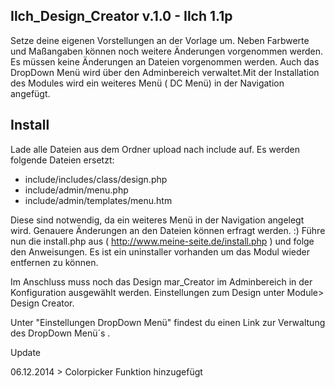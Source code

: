 Ilch_Design_Creator v.1.0 - Ilch 1.1p
-------------------------------------

Setze deine eigenen Vorstellungen an der Vorlage um.
Neben Farbwerte und Maßangaben können noch weitere Änderungen vorgenommen werden.
Es müssen keine Änderungen an Dateien vorgenommen werden.
Auch das DropDown Menü wird über den Adminbereich verwaltet.Mit der Installation des Modules wird ein weiteres Menü ( DC Menü) in der Navigation angefügt.

Install
--------

Lade alle Dateien aus dem Ordner upload nach include auf.
Es werden folgende Dateien ersetzt:

- include/includes/class/design.php
- include/admin/menu.php
- include/admin/templates/menu.htm

Diese sind notwendig, da ein weiteres Menü in der Navigation angelegt wird.
Genauere Änderungen an den Dateien können erfragt werden. :)
Führe nun die install.php aus ( http://www.meine-seite.de/install.php ) und folge den Anweisungen.
Es ist ein uninstaller vorhanden um das Modul wieder entfernen zu können.

Im Anschluss muss noch das Design mar_Creator im Adminbereich in der Konfiguration ausgewählt werden.
Einstellungen zum Design unter Module> Design Creator.

Unter "Einstellungen DropDown Menü" findest du einen Link zur Verwaltung des DropDown Menü´s .

Update 

06.12.2014 > Colorpicker Funktion hinzugefügt



